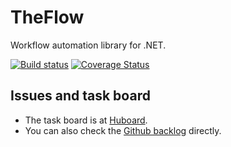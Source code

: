 # TheFlow

Workflow automation library for .NET.

[![Build status](https://ci.appveyor.com/api/projects/status/1ral871auanbw0ts/branch/master?svg=true)](https://ci.appveyor.com/project/ElemarRodriguesSeveroJunior/theflow/branch/master)
[![Coverage Status](https://coveralls.io/repos/github/ElemarJR/TheFlow/badge.svg?branch=master)](https://coveralls.io/github/ElemarJR/TheFlow?branch=master)

## Issues and task board

* The task board is at [Huboard](https://huboard.com/ElemarJR/TheFlow#/).
* You can also check the [Github backlog](https://github.com/elemarjr/theflow/issues) directly.
